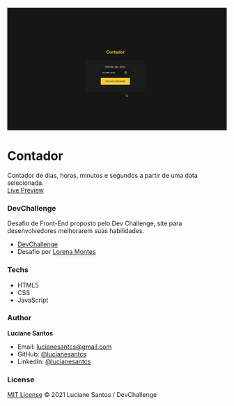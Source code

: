  ![banner](https://raw.githubusercontent.com/lucianesantcs/contador/master/contador.gif) 

# Contador

Contador de dias, horas, minutos e segundos a partir de uma data selecionada.
<br>
<a href="https://lucianesantcs.github.io/contador/">Live Preview</a>

### DevChallenge

Desafio de Front-End proposto pelo Dev Challenge, site para desenvolvedores melhorarem suas habilidades.

- <a href="https://devchallenge.com.br/challenges/5ed6d70709347b1dbf411b37/details">DevChallenge</a>
- Desafio por <a href="https://github.com/Lorenalgm/contador">Lorena Montes</a>

### Techs

- HTML5
- CSS
- JavaScript

### Author

**Luciane Santos**

- Email: lucianesantcs@gmail.com
- GitHub: [@lucianesantcs](https://github.com/lucianesantcs)
- LinkedIn: [@lucianesantcs](https://linkedin.com/in/lucianesantcs)

### License

<a href="https://github.com/lucianesantcs/contador/blob/main/LICENSE">MIT License</a> © 2021 Luciane Santos / DevChallenge
